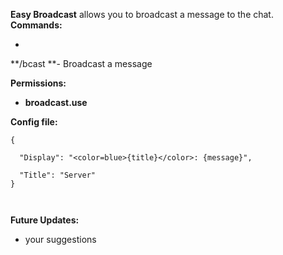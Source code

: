 **Easy Broadcast** allows you to broadcast a message to the chat.
**Commands:**


* 
**/bcast <message> **- Broadcast a message


**Permissions:**


* **broadcast.use**


**Config file:**

````
{

  "Display": "<color=blue>{title}</color>: {message}",

  "Title": "Server"
}

 
````


**Future Updates:**


* your suggestions